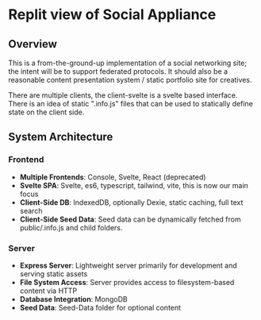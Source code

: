 # Replit view of Social Appliance

## Overview

This is a from-the-ground-up implementation of a social networking site; the intent will be to support federated protocols. It should also be a reasonable content presentation system / static portfolio site for creatives.

There are multiple clients, the client-svelte is a svelte based interface. There is an idea of static ".info.js" files that can be used to statically define state on the client side.

## System Architecture

### Frontend
- **Multiple Frontends**: Console, Svelte, React (deprecated)
- **Svelte SPA**: Svelte, es6, typescript, tailwind, vite, this is now our main focus
- **Client-Side DB**: IndexedDB, optionally Dexie, static caching, full text search
- **Client-Side Seed Data**: Seed data can be dynamically fetched from public/.info.js and child folders.

### Server
- **Express Server**: Lightweight server primarily for development and serving static assets
- **File System Access**: Server provides access to filesystem-based content via HTTP
- **Database Integration**: MongoDB
- **Seed Data**: Seed-Data folder for optional content

